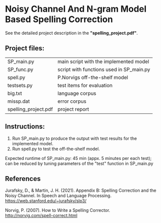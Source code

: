 # Noisy Channel And N-gram Model Based Spelling Correction

See the detailed project description in the **"spelling_project.pdf"**.

## Project files:
|                      |                                           |
|----------------------|-------------------------------------------|
| SP_main.py 		       | main script with the implemented model    |
| SP_func.py 		       | script with functions used in SP_main.py  |
| spell.py 		         | P.Norvigs off-the-shelf model             |
| testsets.py 		     | test items for evaluation                 |
| big.txt		           | language corpus                           |
| missp.dat		         | error corpus                              |
| spelling_project.pdf |	project report                           | 

## Instructions:

1. Run SP_main.py to produce the output with test results for the implemented model.
2. Run spell.py to test the off-the-shelf model.

Expected runtime of SP_main.py: 45 min (appx. 5 minutes per each test); can be reduced by tuning parameters of the "test" function in SP_main.py

## References
Jurafsky, D., & Martin, J. H. (2021). Appendix B: Spelling Correction and the Noisy Channel. In Speech and Language Processing. https://web.stanford.edu/~jurafsky/slp3/

Norvig, P. (2007). How to Write a Spelling Corrector. http://norvig.com/spell-correct.html

